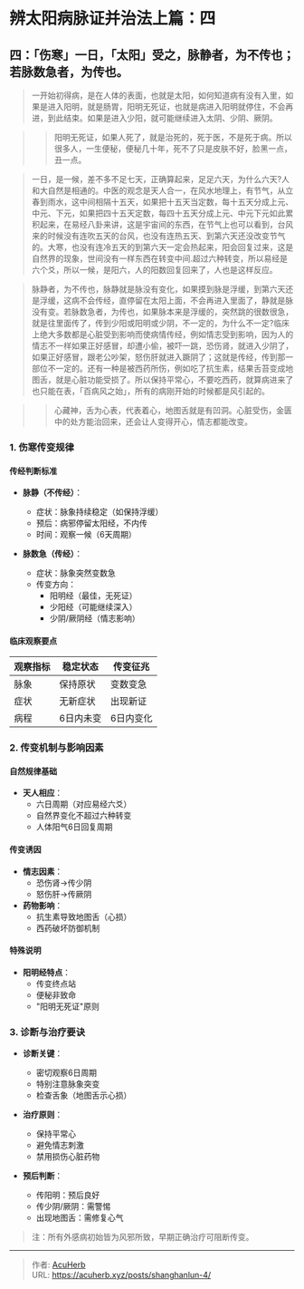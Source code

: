 # 辨太阳病脉证并治法上篇：四


## 四：「伤寒」一日，「太阳」受之，脉静者，为不传也；若脉数急者，为传也。

<!--more-->

> 一开始初得病，是在人体的表面，也就是太阳，如何知道病有没有入里，如果是进入阳明，就是肠胃，阳明无死证，也就是病进入阳明就停住，不会再进，到此结束。如果是进入少阳，就可能继续进入太阴、少阴、厥阴。

>> 阳明无死证，如果人死了，就是治死的，死于医，不是死于病。所以很多人，一生便秘，便秘几十年，死不了只是皮肤不好，脸黑一点，丑一点。

> 一日，是一候，差不多不足七天，正确算起来，足足六天，为什么六天?人和大自然是相通的。中医的观念是天人合一，在风水地理上，有节气，从立春到雨水，这中间相隔十五天，如果把十五天当定数，每十五天分成上元、中元、下元，如果把四十五天定数，每四十五天分成上元、中元下元如此累积起来，在易经八卦来讲，这是宇宙间的东西，在节气上也可以看到，台风来的时候没有连吹五天的台风，也没有连热五天、到第六天还没改变节气的。大寒，也没有连冷五天的到第六天一定会热起来，阳会回复过来，这是自然界的现象，世间没有一样东西在转变中间.超过六种转变，所以易经是六个爻，所以一候，是阳六，人的阳数回复回来了，人也是这样反应。

> 脉静者，为不传也，脉静就是脉没有变化，如果摸到脉是浮缓，到第六天还是浮缓，这病不会传经，直停留在太阳上面，不会再进入里面了，静就是脉没有变。若脉数急者，为传也，如果脉本来是浮缓的，突然跳的很数很急，就是往里面传了，传到少阳或阳明或少阴，不一定的，为什么不一定?临床上绝大多数都是心脏受到影响而使病情传经，例如情志受到影响，因为人的情志不一样如果正好感冒，却遭小偷，被吓一跳，恐伤肾，就进入少阴了，如果正好感冒，跟老公吵架，怒伤肝就进入蹶阴了；这就是传经，传到那一部位不一定的。还有一种是被西药所伤，例如吃了抗生素，结果舌苔变成地图舌，就是心脏功能受损了。所以保持平常心，不要吃西药，就算病进来了也只能在表，「百病风之始」，所有的病刚开始的时候都是风引起的。

>> 心藏神，舌为心表，代表着心，地图舌就是有凹洞。心脏受伤，金匮中的处方能治回来，还会让人变得开心，情志都能改变。

### 1. 伤寒传变规律

#### 传经判断标准
- **脉静（不传经）**：
  - 症状：脉象持续稳定（如保持浮缓）
  - 预后：病邪停留太阳经，不内传
  - 时间：观察一候（6天周期）

- **脉数急（传经）**：
  - 症状：脉象突然变数急
  - 传变方向：
    - 阳明经（最佳，无死证）
    - 少阳经（可能继续深入）
    - 少阴/厥阴经（情志影响）

#### 临床观察要点
| 观察指标 | 稳定状态 | 传变征兆 |
|----------|----------|----------|
| 脉象     | 保持原状 | 变数变急 |
| 症状     | 无新症状 | 出现新证 |
| 病程     | 6日内未变 | 6日内变化 |

### 2. 传变机制与影响因素

#### 自然规律基础
- **天人相应**：
  - 六日周期（对应易经六爻）
  - 自然界变化不超过六种转变
  - 人体阳气6日回复周期

#### 传变诱因
- **情志因素**：
  - 恐伤肾→传少阴
  - 怒伤肝→传厥阴
- **药物影响**：
  - 抗生素导致地图舌（心损）
  - 西药破坏防御机制

#### 特殊说明
- **阳明经特点**：
  - 传变终点站
  - 便秘非致命
  - "阳明无死证"原则

### 3. 诊断与治疗要诀

- **诊断关键**：
  - 密切观察6日周期
  - 特别注意脉象突变
  - 检查舌象（地图舌示心损）

- **治疗原则**：
  - 保持平常心
  - 避免情志刺激
  - 禁用损伤心脏药物

- **预后判断**：
  - 传阳明：预后良好
  - 传少阴/厥阴：需警惕
  - 出现地图舌：需修复心气

> 注：所有外感病初始皆为风邪所致，早期正确治疗可阻断传变。

---

> 作者: [AcuHerb](https://acuherb.xyz)  
> URL: https://acuherb.xyz/posts/shanghanlun-4/  

